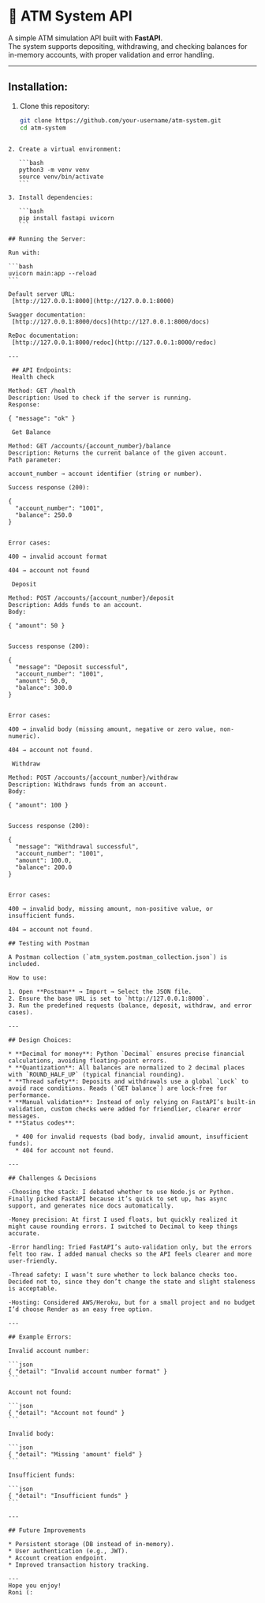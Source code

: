 # 🏦 ATM System API

A simple ATM simulation API built with **FastAPI**.  
The system supports depositing, withdrawing, and checking balances for in-memory accounts, with proper validation and error handling.  

---

## Installation:

1. Clone this repository:
   ```bash
   git clone https://github.com/your-username/atm-system.git
   cd atm-system
````

2. Create a virtual environment:

   ```bash
   python3 -m venv venv
   source venv/bin/activate
   ```

3. Install dependencies:

   ```bash
   pip install fastapi uvicorn
   ```

## Running the Server:

Run with:

```bash
uvicorn main:app --reload
```

Default server URL:
 [http://127.0.0.1:8000](http://127.0.0.1:8000)

Swagger documentation:
 [http://127.0.0.1:8000/docs](http://127.0.0.1:8000/docs)

ReDoc documentation:
 [http://127.0.0.1:8000/redoc](http://127.0.0.1:8000/redoc)

---

 ## API Endpoints:
 Health check

Method: GET /health
Description: Used to check if the server is running.
Response:

{ "message": "ok" }

 Get Balance

Method: GET /accounts/{account_number}/balance
Description: Returns the current balance of the given account.
Path parameter:

account_number → account identifier (string or number).

Success response (200):

{
  "account_number": "1001",
  "balance": 250.0
}


Error cases:

400 → invalid account format

404 → account not found

 Deposit

Method: POST /accounts/{account_number}/deposit
Description: Adds funds to an account.
Body:

{ "amount": 50 }


Success response (200):

{
  "message": "Deposit successful",
  "account_number": "1001",
  "amount": 50.0,
  "balance": 300.0
}


Error cases:

400 → invalid body (missing amount, negative or zero value, non-numeric).

404 → account not found.

 Withdraw

Method: POST /accounts/{account_number}/withdraw
Description: Withdraws funds from an account.
Body:

{ "amount": 100 }


Success response (200):

{
  "message": "Withdrawal successful",
  "account_number": "1001",
  "amount": 100.0,
  "balance": 200.0
}


Error cases:

400 → invalid body, missing amount, non-positive value, or insufficient funds.

404 → account not found.

## Testing with Postman

A Postman collection (`atm_system.postman_collection.json`) is included.

How to use:

1. Open **Postman** → Import → Select the JSON file.
2. Ensure the base URL is set to `http://127.0.0.1:8000`.
3. Run the predefined requests (balance, deposit, withdraw, and error cases).

---

## Design Choices:

* **Decimal for money**: Python `Decimal` ensures precise financial calculations, avoiding floating-point errors.
* **Quantization**: All balances are normalized to 2 decimal places with `ROUND_HALF_UP` (typical financial rounding).
* **Thread safety**: Deposits and withdrawals use a global `Lock` to avoid race conditions. Reads (`GET balance`) are lock-free for performance.
* **Manual validation**: Instead of only relying on FastAPI’s built-in validation, custom checks were added for friendlier, clearer error messages.
* **Status codes**:

  * 400 for invalid requests (bad body, invalid amount, insufficient funds).
  * 404 for account not found.

---

## Challenges & Decisions

-Choosing the stack: I debated whether to use Node.js or Python. Finally picked FastAPI because it’s quick to set up, has async support, and generates nice docs automatically.

-Money precision: At first I used floats, but quickly realized it might cause rounding errors. I switched to Decimal to keep things accurate.

-Error handling: Tried FastAPI’s auto-validation only, but the errors felt too raw. I added manual checks so the API feels clearer and more user-friendly.

-Thread safety: I wasn’t sure whether to lock balance checks too. Decided not to, since they don’t change the state and slight staleness is acceptable.

-Hosting: Considered AWS/Heroku, but for a small project and no budget I’d choose Render as an easy free option.

---

## Example Errors:

Invalid account number:

```json
{ "detail": "Invalid account number format" }
```

Account not found:

```json
{ "detail": "Account not found" }
```

Invalid body:

```json
{ "detail": "Missing 'amount' field" }
```

Insufficient funds:

```json
{ "detail": "Insufficient funds" }
```

---

## Future Improvements

* Persistent storage (DB instead of in-memory).
* User authentication (e.g., JWT).
* Account creation endpoint.
* Improved transaction history tracking.

---
Hope you enjoy!
Roni (:
